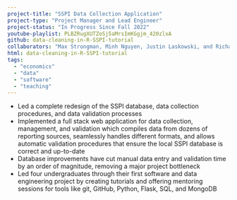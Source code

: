 ```yaml
---
project-title: "SSPI Data Collection Application"
project-type: "Project Manager and Lead Engineer"
project-status: "In Progress Since Fall 2022"
youtube-playlist: PLBZRugXUTZoSj5aMrsImKGgjm_420zlxA
github: data-cleaning-in-R-SSPI-tutorial
collaborators: "Max Strongman, Minh Nguyen, Justin Laskowski, and Richard Lu"
html: data-cleaning-in-R-SSPI-tutorial
tags:
  - "economics"
  - "data"
  - "software"
  - "teaching"
---
```

* Led a complete redesign of the SSPI database, data collection procedures, and data validation processes 
* Implemented a full stack web application for data collection, management, and validation which compiles data from dozens of reporting sources, seamlessly handles different formats, and allows automatic validation procedures that ensure the local SSPI database is correct and up-to-date
* Database improvements have cut manual data entry and validation time by an order of magnitude, removing a major project bottleneck
* Led four undergraduates through their first software and data engineering project by creating tutorials and offering mentoring sessions for tools like git, GitHub, Python, Flask, SQL, and MongoDB